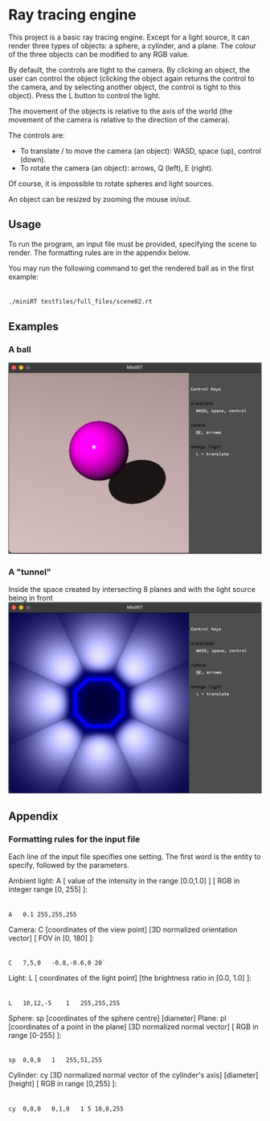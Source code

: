 # Ray tracing engine

This project is a basic ray tracing engine. Except for a light source, it can render three types of objects: a sphere, a cylinder, and a plane. The colour of the three objects can be modified to any RGB value.

By default, the controls are tight to the camera. By clicking an object, the user can control the object (clicking the object again returns the control to the camera, and by selecting another object, the control is tight to this object). Press the L button to control the light.

The movement of the objects is relative to the axis of the world (the movement of the camera is relative to the direction of the camera).

The controls are:
- To translate / to move the camera (an object): WASD, space (up), control (down).
- To rotate the camera (an object): arrows, Q (left), E (right).

Of course, it is impossible to rotate spheres and light sources.

An object can be resized by zooming the mouse in/out.

## Usage
To run the program, an input file must be provided, specifying the scene to render. The formatting rules are in the appendix below.

You may run the following command to get the rendered ball as in the first example:
######
	./miniRT testfiles/full_files/scene02.rt

## Examples
### A ball
![](images/example_ball.jpg)


### A "tunnel"
Inside the space created by intersecting 8 planes and with the light source being in front
![](images/example_tunnel.jpeg)

## Appendix
### Formatting rules for the input file
Each line of the input file specifies one setting. The first word is the entity to specify, followed by the parameters.

Ambient light:
A [ value of the intensity in the range [0.0,1.0] ] [ RGB in integer range [0, 255] ]:
######
	A	0.1	255,255,255
Camera:
C [coordinates of the view point] [3D normalized orientation vector] [ FOV in [0, 180] ]:
######
	C	7,5,0	-0.8,-0.6,0	20`
Light:
L [ coordinates of the light point] [the brightness ratio in [0.0, 1.0] ]:
######
	L	10,12,-5	1	255,255,255
Sphere:
sp [coordinates of the sphere centre] [diameter]
Plane:
pl [coordinates of a point in the plane] [3D normalized normal vector] [ RGB in range [0-255] ]:
######
	sp	0,0,0	1	255,51,255
Cylinder:
cy [3D normalized normal vector of the cylinder's axis] [diameter] [height] [ RGB in range [0,255] ]:
######
	cy	0,0,0	0,1,0	1 5	10,0,255

